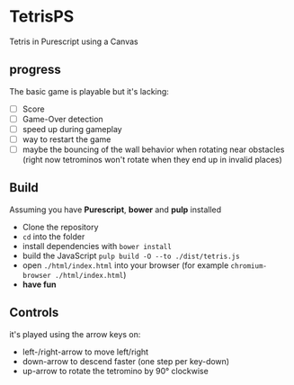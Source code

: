 # TetrisPS

Tetris in Purescript using a Canvas

## progress
The basic game is playable but it's lacking:

- [ ] Score
- [ ] Game-Over detection
- [ ] speed up during gameplay
- [ ] way to restart the game
- [ ] maybe the bouncing of the wall behavior when rotating near obstacles (right now tetrominos won't rotate when they end up in invalid places)

## Build

Assuming you have **Purescript**, **bower** and **pulp** installed

- Clone the repository
- `cd` into the folder
- install dependencies with `bower install`
- build the JavaScript `pulp build -O --to ./dist/tetris.js`
- open `./html/index.html` into your browser (for example `chromium-browser ./html/index.html`)
- **have fun**

## Controls
it's played using the arrow keys on:

- left-/right-arrow to move left/right
- down-arrow to descend faster (one step per key-down)
- up-arrow to rotate the tetromino by 90° clockwise

